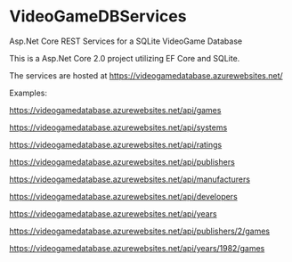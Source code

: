 # VideoGameDBServices
Asp.Net Core REST Services for a SQLite VideoGame Database

This is a Asp.Net Core 2.0 project utilizing EF Core and SQLite.

The services are hosted at https://videogamedatabase.azurewebsites.net/

Examples:

https://videogamedatabase.azurewebsites.net/api/games

https://videogamedatabase.azurewebsites.net/api/systems

https://videogamedatabase.azurewebsites.net/api/ratings

https://videogamedatabase.azurewebsites.net/api/publishers

https://videogamedatabase.azurewebsites.net/api/manufacturers

https://videogamedatabase.azurewebsites.net/api/developers

https://videogamedatabase.azurewebsites.net/api/years

https://videogamedatabase.azurewebsites.net/api/publishers/2/games

https://videogamedatabase.azurewebsites.net/api/years/1982/games
